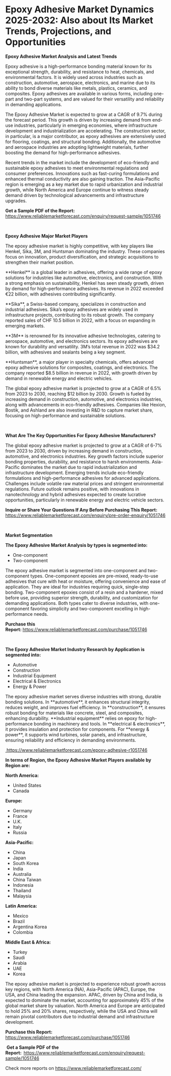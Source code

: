 <p><h1>Epoxy Adhesive Market Dynamics 2025-2032: Also about Its Market Trends, Projections, and Opportunities</h1></p><p><strong>Epoxy Adhesive Market Analysis and Latest Trends</strong></p>
<p><p>Epoxy adhesive is a high-performance bonding material known for its exceptional strength, durability, and resistance to heat, chemicals, and environmental factors. It is widely used across industries such as construction, automotive, aerospace, electronics, and marine due to its ability to bond diverse materials like metals, plastics, ceramics, and composites. Epoxy adhesives are available in various forms, including one-part and two-part systems, and are valued for their versatility and reliability in demanding applications.</p><p>The Epoxy Adhesive Market is expected to grow at a CAGR of 9.7% during the forecast period. This growth is driven by increasing demand from end-use industries, particularly in emerging economies, where infrastructure development and industrialization are accelerating. The construction sector, in particular, is a major contributor, as epoxy adhesives are extensively used for flooring, coatings, and structural bonding. Additionally, the automotive and aerospace industries are adopting lightweight materials, further boosting the demand for high-performance adhesives.</p><p>Recent trends in the market include the development of eco-friendly and sustainable epoxy adhesives to meet environmental regulations and consumer preferences. Innovations such as fast-curing formulations and enhanced thermal conductivity are also gaining traction. The Asia-Pacific region is emerging as a key market due to rapid urbanization and industrial growth, while North America and Europe continue to witness steady demand driven by technological advancements and infrastructure upgrades.</p></p>
<p><strong>Get a Sample PDF of the Report:&nbsp;</strong> <a href="https://www.reliablemarketforecast.com/enquiry/request-sample/1051746?utm_campaign=2251&utm_medium=2&utm_source=Github&utm_content=ia&utm_term=26012025&utm_id=epoxy-adhesive">https://www.reliablemarketforecast.com/enquiry/request-sample/1051746</a></p>
<p>&nbsp;</p>
<p><strong>Epoxy Adhesive Major Market Players</strong></p>
<p><p>The epoxy adhesive market is highly competitive, with key players like Henkel, Sika, 3M, and Huntsman dominating the industry. These companies focus on innovation, product diversification, and strategic acquisitions to strengthen their market position.</p><p>**Henkel** is a global leader in adhesives, offering a wide range of epoxy solutions for industries like automotive, electronics, and construction. With a strong emphasis on sustainability, Henkel has seen steady growth, driven by demand for high-performance adhesives. Its revenue in 2022 exceeded €22 billion, with adhesives contributing significantly.</p><p>**Sika**, a Swiss-based company, specializes in construction and industrial adhesives. Sika’s epoxy adhesives are widely used in infrastructure projects, contributing to its robust growth. The company reported sales of CHF 10.5 billion in 2022, with a focus on expanding in emerging markets.</p><p>**3M** is renowned for its innovative adhesive technologies, catering to aerospace, automotive, and electronics sectors. Its epoxy adhesives are known for durability and versatility. 3M’s total revenue in 2022 was $34.2 billion, with adhesives and sealants being a key segment.</p><p>**Huntsman**, a major player in specialty chemicals, offers advanced epoxy adhesive solutions for composites, coatings, and electronics. The company reported $8.5 billion in revenue in 2022, with growth driven by demand in renewable energy and electric vehicles.</p><p>The global epoxy adhesive market is projected to grow at a CAGR of 6.5% from 2023 to 2030, reaching $12 billion by 2030. Growth is fueled by increasing demand in construction, automotive, and electronics industries, along with advancements in eco-friendly adhesives. Companies like Hexion, Bostik, and Ashland are also investing in R&D to capture market share, focusing on high-performance and sustainable solutions.</p></p>
<p>&nbsp;</p>
<p><strong>What Are The Key Opportunities For Epoxy Adhesive Manufacturers?</strong></p>
<p><p>The global epoxy adhesive market is projected to grow at a CAGR of 6-7% from 2023 to 2030, driven by increasing demand in construction, automotive, and electronics industries. Key growth factors include superior bonding properties, durability, and resistance to harsh environments. Asia-Pacific dominates the market due to rapid industrialization and infrastructure development. Emerging trends include eco-friendly formulations and high-performance adhesives for advanced applications. Challenges include volatile raw material prices and stringent environmental regulations. Future outlook remains positive, with innovations in nanotechnology and hybrid adhesives expected to create lucrative opportunities, particularly in renewable energy and electric vehicle sectors.</p></p>
<p><strong>Inquire or Share Your Questions If Any Before Purchasing This Report:</strong> <a href="https://www.reliablemarketforecast.com/enquiry/pre-order-enquiry/1051746?utm_campaign=2251&utm_medium=2&utm_source=Github&utm_content=ia&utm_term=26012025&utm_id=epoxy-adhesive">https://www.reliablemarketforecast.com/enquiry/pre-order-enquiry/1051746</a></p>
<p>&nbsp;</p>
<p><strong>Market Segmentation</strong></p>
<p><strong>The Epoxy Adhesive Market Analysis by types is segmented into:</strong></p>
<p><ul><li>One-component</li><li>Two-component</li></ul></p>
<p><p>The epoxy adhesive market is segmented into one-component and two-component types. One-component epoxies are pre-mixed, ready-to-use adhesives that cure with heat or moisture, offering convenience and ease of application. They are ideal for industries requiring quick, single-step bonding. Two-component epoxies consist of a resin and a hardener, mixed before use, providing superior strength, durability, and customization for demanding applications. Both types cater to diverse industries, with one-component favoring simplicity and two-component excelling in high-performance needs.</p></p>
<p><strong>Purchase this Report:&nbsp;</strong><a href="https://www.reliablemarketforecast.com/purchase/1051746?utm_campaign=2251&utm_medium=2&utm_source=Github&utm_content=ia&utm_term=26012025&utm_id=epoxy-adhesive">https://www.reliablemarketforecast.com/purchase/1051746</a></p>
<p>&nbsp;</p>
<p><strong>The Epoxy Adhesive Market Industry Research by Application is segmented into:</strong></p>
<p><ul><li>Automotive</li><li>Construction</li><li>Industrial Equipment</li><li>Electrical & Electronics</li><li>Energy & Power</li></ul></p>
<p><p>The epoxy adhesive market serves diverse industries with strong, durable bonding solutions. In **automotive**, it enhances structural integrity, reduces weight, and improves fuel efficiency. In **construction**, it ensures robust bonding for materials like concrete, steel, and composites, enhancing durability. **Industrial equipment** relies on epoxy for high-performance bonding in machinery and tools. In **electrical & electronics**, it provides insulation and protection for components. For **energy & power**, it supports wind turbines, solar panels, and infrastructure, ensuring reliability and efficiency in demanding environments.</p></p>
<p><a href="https://www.reliablemarketforecast.com/epoxy-adhesive-r1051746?utm_campaign=2251&utm_medium=2&utm_source=Github&utm_content=ia&utm_term=26012025&utm_id=epoxy-adhesive">&nbsp;https://www.reliablemarketforecast.com/epoxy-adhesive-r1051746</a></p>
<p><strong>In terms of Region, the Epoxy Adhesive Market Players available by Region are:</strong></p>
<p>
    <p> <strong> North America: </strong>
        <ul>
            <li>United States</li>
            <li>Canada</li>
        </ul>
        </p> 
    <p> <strong> Europe: </strong>
        <ul>
            <li>Germany</li>
            <li>France</li>
            <li>U.K.</li>
            <li>Italy</li>
            <li>Russia</li>
        </ul>
        </p> 
    <p> <strong> Asia-Pacific: </strong>
        <ul>
            <li>China</li>
            <li>Japan</li>
            <li>South Korea</li>
            <li>India</li>
            <li>Australia</li>
            <li>China Taiwan</li>
            <li>Indonesia</li>
            <li>Thailand</li>
            <li>Malaysia</li>
        </ul>
        </p> 
    <p> <strong> Latin America: </strong>
        <ul>
            <li>Mexico</li>
            <li>Brazil</li>
            <li>Argentina Korea</li>
            <li>Colombia</li>
        </ul>
        </p> 
    <p> <strong> Middle East & Africa: </strong>
        <ul>
            <li>Turkey</li>
            <li>Saudi</li>
            <li>Arabia</li>
            <li>UAE</li>
            <li>Korea</li>
        </ul>
    </p>
    </p>
<p><p>The epoxy adhesive market is projected to experience robust growth across key regions, with North America (NA), Asia-Pacific (APAC), Europe, the USA, and China leading the expansion. APAC, driven by China and India, is expected to dominate the market, accounting for approximately 45% of the global market share by valuation. North America and Europe are anticipated to hold 25% and 20% shares, respectively, while the USA and China will remain pivotal contributors due to industrial demand and infrastructure development.</p></p>
<p><strong>Purchase this Report: </strong><a href="https://www.reliablemarketforecast.com/purchase/1051746?utm_campaign=2251&utm_medium=2&utm_source=Github&utm_content=ia&utm_term=26012025&utm_id=epoxy-adhesive">https://www.reliablemarketforecast.com/purchase/1051746</a></p>
<p>&nbsp;<strong>Get a Sample PDF of the Report:&nbsp;&nbsp;</strong><a href="https://www.reliablemarketforecast.com/enquiry/request-sample/1051746?utm_campaign=2251&utm_medium=2&utm_source=Github&utm_content=ia&utm_term=26012025&utm_id=epoxy-adhesive">https://www.reliablemarketforecast.com/enquiry/request-sample/1051746</a></p>
<p><strong></strong></p>
<p>Check more reports on <a href="https://www.reliablemarketforecast.com/?utm_campaign=2251&utm_medium=2&utm_source=Github&utm_content=ia&utm_term=26012025&utm_id=epoxy-adhesive">https://www.reliablemarketforecast.com/</a></p>